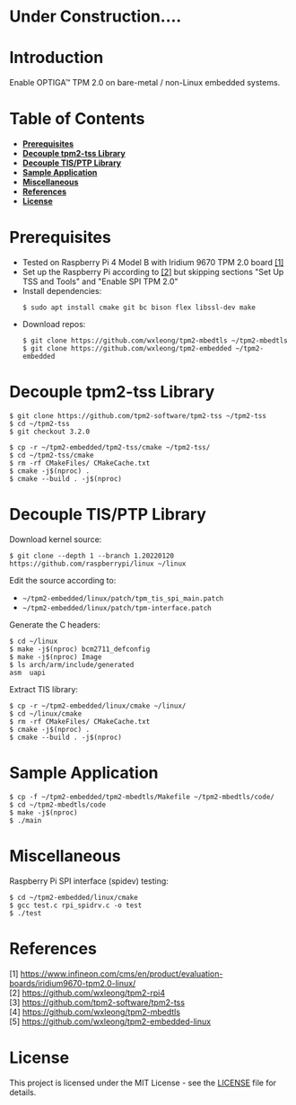 # Under Construction....

# Introduction

Enable OPTIGA™ TPM 2.0 on bare-metal / non-Linux embedded systems.

# Table of Contents

- **[Prerequisites](#prerequisites)**
- **[Decouple tpm2-tss Library](#decouple-tpm2-tss-library)**
- **[Decouple TIS/PTP Library](#decouple-tisptp-library)**
- **[Sample Application](#sample-application)**
- **[Miscellaneous](#miscellaneous)**
- **[References](#references)**
- **[License](#license)**

# Prerequisites

- Tested on Raspberry Pi 4 Model B with Iridium 9670 TPM 2.0 board [[1]](#1) 
- Set up the Raspberry Pi according to [[2]](#2) but skipping sections "Set Up TSS and Tools" and "Enable SPI TPM 2.0"
- Install dependencies:
    ```
    $ sudo apt install cmake git bc bison flex libssl-dev make
    ```
    <!-- $ sudo apt install cmake crossbuild-essential-armhf -->
- Download repos:
    ```
    $ git clone https://github.com/wxleong/tpm2-mbedtls ~/tpm2-mbedtls
    $ git clone https://github.com/wxleong/tpm2-embedded ~/tpm2-embedded
    ```

# Decouple tpm2-tss Library

```
$ git clone https://github.com/tpm2-software/tpm2-tss ~/tpm2-tss
$ cd ~/tpm2-tss
$ git checkout 3.2.0

$ cp -r ~/tpm2-embedded/tpm2-tss/cmake ~/tpm2-tss/
$ cd ~/tpm2-tss/cmake
$ rm -rf CMakeFiles/ CMakeCache.txt
$ cmake -j$(nproc) .
$ cmake --build . -j$(nproc)
```

# Decouple TIS/PTP Library

Download kernel source:
```
$ git clone --depth 1 --branch 1.20220120 https://github.com/raspberrypi/linux ~/linux
```

Edit the source according to:
- `~/tpm2-embedded/linux/patch/tpm_tis_spi_main.patch`
- `~/tpm2-embedded/linux/patch/tpm-interface.patch`

Generate the C headers:
```
$ cd ~/linux
$ make -j$(nproc) bcm2711_defconfig
$ make -j$(nproc) Image
$ ls arch/arm/include/generated
asm  uapi
```
<!--
No need to complete the "Image" build, headers are generated at the very beginning, CTRL+C to interrupt the build.
But to be safe, just complete the build...:')
-->
<!--
Cross-compile:
$ make -j$(nproc) ARCH=arm CROSS_COMPILE=arm-linux-gnueabihf- bcm2711_defconfig
$ make -j$(nproc) ARCH=arm CROSS_COMPILE=arm-linux-gnueabihf- Image
-->
<!--
Not all profiles will work, tested the following and NOT working:
 - multi_v7_defconfig: Beaglebone Black Wireless (32-bit ARM)
 - bcm2835_defconfig: Raspberry Pi (32-bit ARM)
 - tinyconfig: 32-bit ARM
-->

Extract TIS library:
```
$ cp -r ~/tpm2-embedded/linux/cmake ~/linux/
$ cd ~/linux/cmake
$ rm -rf CMakeFiles/ CMakeCache.txt
$ cmake -j$(nproc) .
$ cmake --build . -j$(nproc)
```
<!-- Linux kernel .cofig file will be converted to ~/linux/include/generated/autoconf.h -->
<!-- autoconf.h is included in ~/linux/kconfig.h -->

# Sample Application

```
$ cp -f ~/tpm2-embedded/tpm2-mbedtls/Makefile ~/tpm2-mbedtls/code/
$ cd ~/tpm2-mbedtls/code
$ make -j$(nproc)
$ ./main
```

# Miscellaneous

Raspberry Pi SPI interface (spidev) testing:
```
$ cd ~/tpm2-embedded/linux/cmake
$ gcc test.c rpi_spidrv.c -o test
$ ./test
```

# References

<a id="1">[1] https://www.infineon.com/cms/en/product/evaluation-boards/iridium9670-tpm2.0-linux/</a><br>
<a id="2">[2] https://github.com/wxleong/tpm2-rpi4</a><br>
<a id="3">[3] https://github.com/tpm2-software/tpm2-tss</a><br>
<a id="4">[4] https://github.com/wxleong/tpm2-mbedtls</a><br>
<a id="5">[5] https://github.com/wxleong/tpm2-embedded-linux</a><br>

# License

This project is licensed under the MIT License - see the [LICENSE](LICENSE) file for details.
